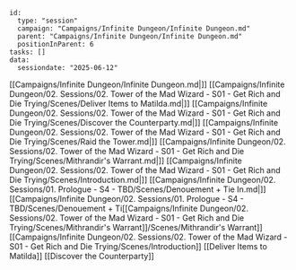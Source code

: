 
```RpgManager4
id: 
  type: "session"
  campaign: "Campaigns/Infinite Dungeon/Infinite Dungeon.md"
  parent: "Campaigns/Infinite Dungeon/Infinite Dungeon.md"
  positionInParent: 6
tasks: []
data: 
  sessiondate: "2025-06-12"
```

[[Campaigns/Infinite Dungeon/Infinite Dungeon.md|]]
[[Campaigns/Infinite Dungeon/02. Sessions/02. Tower of the Mad Wizard - S01 - Get Rich and Die Trying/Scenes/Deliver Items to Matilda.md|]]
[[Campaigns/Infinite Dungeon/02. Sessions/02. Tower of the Mad Wizard - S01 - Get Rich and Die Trying/Scenes/Discover the Counterparty.md|]]
[[Campaigns/Infinite Dungeon/02. Sessions/02. Tower of the Mad Wizard - S01 - Get Rich and Die Trying/Scenes/Raid the Tower.md|]]
[[Campaigns/Infinite Dungeon/02. Sessions/02. Tower of the Mad Wizard - S01 - Get Rich and Die Trying/Scenes/Mithrandir's Warrant.md|]]
[[Campaigns/Infinite Dungeon/02. Sessions/02. Tower of the Mad Wizard - S01 - Get Rich and Die Trying/Scenes/Introduction.md|]]
[[Campaigns/Infinite Dungeon/02. Sessions/01. Prologue - S4 - TBD/Scenes/Denouement + Tie In.md|]]
[[Campaigns/Infinite Dungeon/02. Sessions/01. Prologue - S4 - TBD/Scenes/Denouement + Ti[[Campaigns/Infinite Dungeon/02. Sessions/02. Tower of the Mad Wizard - S01 - Get Rich and Die Trying/Scenes/Mithrandir's Warrant]]/Scenes/Mithrandir's Warrant]]
[[Campaigns/Infinite Dungeon/02. Sessions/02. Tower of the Mad Wizard - S01 - Get Rich and Die Trying/Scenes/Introduction]]
[[Deliver Items to Matilda]]
[[Discover the Counterparty]]